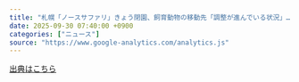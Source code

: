 ```yaml
---
title: "札幌「ノースサファリ」きょう閉園、飼育動物の移動先「調整が進んでいる状況」…ＨＰに謝罪文 - 読売新聞オンライン"
date: 2025-09-30 07:40:00 +0900
categories: ["ニュース"]
source: "https://www.google-analytics.com/analytics.js"
---
```


[出典はこちら](https://www.google-analytics.com/analytics.js)
